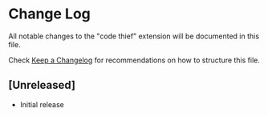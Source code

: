 # Change Log

All notable changes to the "code thief" extension will be documented in this file.

Check [Keep a Changelog](http://keepachangelog.com/) for recommendations on how to structure this file.

## [Unreleased]

- Initial release